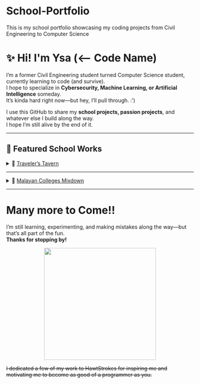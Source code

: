 # School-Portfolio
This is my school portfolio showcasing my coding projects from Civil Engineering to Computer Science

# ✨ Hi! I'm Ysa (<-- Code Name)

I’m a former Civil Engineering student turned Computer Science student, currently learning to code (and survive).  
I hope to specialize in **Cybersecurity, Machine Learning, or Artificial Intelligence** someday.  
It’s kinda hard right now—but hey, I’ll pull through. :’)

I use this GitHub to share my **school projects, passion projects**, and whatever else I build along the way.  
I hope I’m still alive by the end of it.

---

## 📌 Featured School Works

<details>
<summary> 🧾 <a href="https://github.com/YsaMee/TravelersTavern">Traveler’s Tavern</a></summary>

A Python-based, text-based mock kiosk for a self-ordering restaurant.  
Simulates the ordering process, order customization, and receipt generation, all through a command-line interface.  
Created as my *Computer Fundamental Programming 1 final project* back in my first year of Civil Engineering—where I first fell in love with coding.

> 🛠️ **Python · Text UI · Menu System · Receipt Generation**

</details>

---

<details>
<summary> 🎵 <a href="https://github.com/YsaMee/Malayan-Colleges-Mixdown">Malayan Colleges Mixdown</a></summary>

A rhythm game built in Python and pygame, inspired by DDR, Piano Tiles, and Guitar Hero.  
Players hit arrow keys in sync with a custom chiptune remix of the MMCM Hymn—a fun tribute to student life at Mapúa Malayan Colleges Mindanao.  Another *Computer Fundamental Programming 2 final project* which I also did in my Civil Engineering days. lol.

> ✨ **Python · pygame · Game Development · Custom Music**

**Features:**
- Fast-paced, retro-inspired rhythm gameplay
- Custom MMCM Hymn remix in chiptune style
- Symbolic gameplay that mirrors the ups and downs of student life

</details>

--- 
# Many more to Come!!

I’m still learning, experimenting, and making mistakes along the way—but that’s all part of the fun.  
**Thanks for stopping by!** 

<p align="center">
  <img src="https://media3.giphy.com/media/v1.Y2lkPTc5MGI3NjExbmlwdzM3YXV2cHYxcDMxc3JnZXc4bHNlZ2g3bGlqbG1wdWx6cTR6diZlcD12MV9pbnRlcm5hbF9naWZfYnlfaWQmY3Q9Zw/aNqEFrYVnsS52/giphy.gif" width="300">
</p>


~~I dedicated a few of my work to HawtStrokes for inspiring me and motivating me to become as good of a programmer as you.~~

